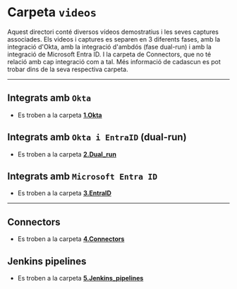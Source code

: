 # Carpeta `videos`

Aquest directori conté diversos vídeos demostratius i les seves captures associades. Els videos i captures es separen en 3 diferents fases, amb la integració d'Okta, amb la integració d'ambdós (fase dual-run) i amb la integració de Microsoft Entra ID. I la carpeta de Connectors, que no té relació amb cap integració com a tal. Més informació de cadascun es pot trobar dins de la seva respectiva carpeta.

---

## Integrats amb `Okta`

- Es troben a la carpeta [**1.Okta**](https://github.com/pablofc18/myApp/blob/master/videos/1.Okta)

## Integrats amb `Okta i EntraID` (**dual-run**)

- Es troben a la carpeta  [**2.Dual_run**](https://github.com/pablofc18/myApp/blob/master/videos/2.Dual_run)

## Integrats amb `Microsoft Entra ID`

- Es troben a la carpeta  [**3.EntraID**](https://github.com/pablofc18/myApp/blob/master/videos/3.EntraID)

---

## Connectors

- Es troben a la carpeta [**4.Connectors**](https://github.com/pablofc18/myApp/blob/master/videos/4.Connectors)

## Jenkins pipelines

- Es troben a la carpeta [**5.Jenkins_pipelines**](https://github.com/pablofc18/myApp/blob/master/videos/5.Jenkins_pipelines)